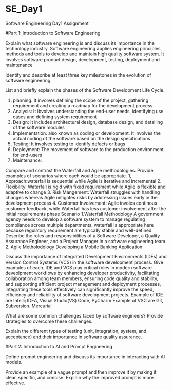 # SE_Day1
Software Engineering Day1 Assignment

#Part 1: Introduction to Software Engineering

Explain what software engineering is and discuss its importance in the technology industry.
Software engineering applies engineering principles, methods and tools to develop and maintain high quality software system. It involves software product design, development, testing, deployment and maintenance

Identify and describe at least three key milestones in the evolution of software engineering.


List and briefly explain the phases of the Software Development Life Cycle.
1. planning. It involves defining the scope of the project, gathering requirement and creating a roadmap for the development process
2. Analysis: It ibvolves understanding the end-user needs, identifying use cases and defining system requirement
3. Design: It includes architectural design, database design, and detailing of the software modules
4. Implementation: also known as coding or development. It involves the actual coding of the software based on the design specifications
5. Testing: It involves testing to identify defects or bugs
6. Deployment: The movement of software to the production environment for end-users
7. Maintenance:  

Compare and contrast the Waterfall and Agile methodologies. Provide examples of scenarios where each would be appropriate.
1, Approach:waterfall is sequential while Agile is iterative and incremental
2. Flexibility: Waterfall is rigid with fixed requirement while Agile is flexible and adaptive to change
3. Risk Mangement: Waterfall struggles with handling changes whereas Agile mitigates risks by addressing issues early in the development process
4. Customer Involvement: Agile involes continous customer feedback, while Waterfall has less customer involvement after the initial requirements phase
Scenario
1.Waterfall Methodology
A government agency needs to develop a software system to manage regulating compliance across multiple departments. waterfall is appropriate here because regulatory requirement are typically stable and well-defined
Describe the roles and responsibilities of a Software Developer, a Quality Assurance Engineer, and a Project Manager in a software engineering team.
2. Agile Metholodology
   Developing a Mobile Banking Application

Discuss the importance of Integrated Development Environments (IDEs) and Version Control Systems (VCS) in the software development process. Give examples of each.
IDE and VCS play critical roles in modern software deveolpment workflows by enhancing developer productivity, facilitating collaboration among team members, ensuring code quality and stability, and supporting afficient project management and deployment processes, integrating these tools effectively can significantly improve the speed, efficiency and reliability of software development projects.
Example of IDE are Intellij IDEA, Visual Studio(VS) Code, PyCharm
Example of VSC are Git, Subversion. Mercurial

What are some common challenges faced by software engineers? Provide strategies to overcome these challenges.


Explain the different types of testing (unit, integration, system, and acceptance) and their importance in software quality assurance.


#Part 2: Introduction to AI and Prompt Engineering


Define prompt engineering and discuss its importance in interacting with AI models.


Provide an example of a vague prompt and then improve it by making it clear, specific, and concise. Explain why the improved prompt is more effective.
